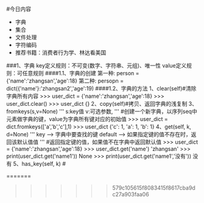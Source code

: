#今日内容
+   字典
+   集合
+   文件处理
+   字符编码
+   推荐书籍：消费者行为学、林达看美国

###1、字典
    key定义规则：不可变(数字、字符串、元组)、唯一性
    value定义规则：可任意规则
####1.1、字典的创建
    第一种:
        person = {'name':'zhangsan','age':18}
    第二种:
        persopn = dict({'name'}:'zhangsan2','age':19)
####1.2、字典的方法
    1、clear(self)#清除字典所有内容
        >>> user_dict = {'name':'zhangsan','age':18}
        >>> user_dict.clear()
        >>> user_dict
        {}
    2、copy(self)#拷贝、返回字典的浅复制
    3、fromkeys(s,v=None)
        '''
            s:key值
            v:可选参数,
        '''
        #创建一个新字典，以序列seq中元素做字典的键，value为字典所有键对应的初始值
        >>> user_dict = dict.fromkeys(['a','b','c'],1)
        >>> user_dict
        {'c': 1, 'a': 1, 'b': 1}
    4、get(self, k, d=None)
        '''
            key –> 字典中要查找的键
            default –> 如果指定键的值不存在时，返回该默认值值
        '''
        #返回指定键的值，如果值不在字典中返回默认值
        >>> user_dict = {'name':'zhangsan','age':18}
        >>> user_dict.get('name')
        'zhangsan'
        >>> print(user_dict.get('name1'))
        None
        >>> print(user_dict.get('name1','没有'))
        没有
    5、has_key(self, k)
        #
        
    
    
=======
>>>>>>> 579c105615f8083415f8617cba9dc27a903faa06
